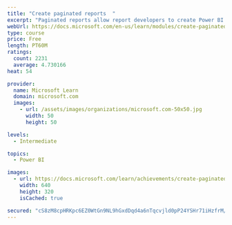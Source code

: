 ```yaml
---
title: "Create paginated reports  "
excerpt: "Paginated reports allow report developers to create Power BI artifacts that have tightly controlled rendering requirements. Paginated reports are ideal for creating sales invoices, receipts, purchase orders, and tabular data. This module will teach you how to create reports, add parameters, and work with tables and charts in paginated reports."
webUrl: https://docs.microsoft.com/en-us/learn/modules/create-paginated-reports-power-bi/
type: course
price: Free
length: PT60M
ratings:
  count: 2231
  average: 4.730166
heat: 54

provider:
  name: Microsoft Learn
  domain: microsoft.com
  images:
    - url: /assets/images/organizations/microsoft.com-50x50.jpg
      width: 50
      height: 50

levels:
  - Intermediate

topics:
  - Power BI

images:
  - url: https://docs.microsoft.com/learn/achievements/create-paginated-reports-power-bi-social.png
    width: 640
    height: 320
    isCached: true

secured: "cS8zM8cpHRKpc6EZ0WtGn9NL9hGxdDqd4a6nTqcvjld0pP24YSHr71iHzfrM/CwZPSGtjyNRodfH+WoVQ8Ljd0BQN5ErYh6huGbz5nWOHLm8N7fM2BeAZBsl4+xju7wdYpg/ndLc/kYm5u/zaEJC6xJ1dD8VZQ34Cw0JbUulk9jKPpgyVhtxj833W8+tdjoActllYQCEt/pBisf4QObIDvAwcdY0L0GrrY/pPt8z6DjUL7F4ZuUjyzKJ2E9hgdqBVgQhcxUulgaeKfY4MxUBjxeCqoQEcaJ2G6WdsB5zsq5o/OpJAWkq+bfA7nh4vun2iwEmNS9PUklQtGff6eWOZS2ZsprnDfhtDAEvZqsLmyV5pWcZqTQdUiH8hIe4I8gdFXUo7cTUhGnIVifXNPcTRccfpMjOIt+M+HTthkO80SQ=;cSaC6tb47YiL23IiSb1PFA=="
---
```


